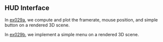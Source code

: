 ## HUD Interface

In [ex029a](ex029a_simple_hud), we compute and plot the framerate, mouse position, and simple button on a rendered 3D scene.

In [ex029b](ex029b_hud_menu), we implement a simple menu on a rendered 3D scene.
